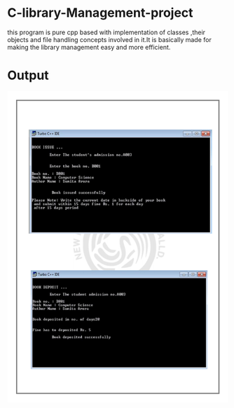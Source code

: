 # C-library-Management-project
this program is pure cpp based with implementation of classes ,their objects and file handling concepts involved in it.It is basically made for making the library management easy and more efficient.

# Output
<img src="/output/LibManagementOutput.pdf" align="center">
